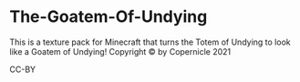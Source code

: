 # The-Goatem-Of-Undying
This is a texture pack for Minecraft that turns the Totem of Undying to look like a Goatem of Undying!
Copyright © by Copernicle 2021

CC-BY
